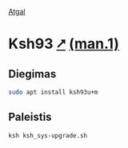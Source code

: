 [Atgal](./readme.md)

# Ksh93 [&#x2B67;](http://www.kornshell.com/) [(man.1)](https://linux.die.net/man/1/ksh93)

## Diegimas

```bash
sudo apt install ksh93u+m
```

## Paleistis

```bash
ksh ksh_sys-upgrade.sh
```
